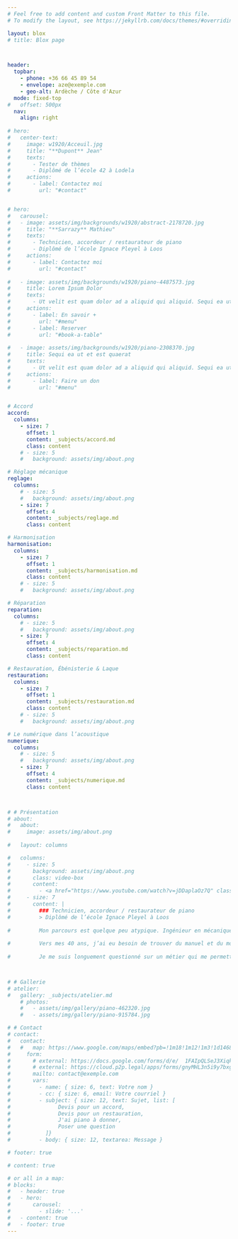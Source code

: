 ```yaml
---
# Feel free to add content and custom Front Matter to this file.
# To modify the layout, see https://jekyllrb.com/docs/themes/#overriding-theme-defaults

layout: blox
# title: Blox page 



header:
  topbar:
    - phone: +36 66 45 89 54
    - envelope: aze@exemple.com
    - geo-alt: Ardèche / Côte d'Azur
  mode: fixed-top
#   offset: 500px
  nav:
    align: right
  
# hero:
#   center-text:
#     image: w1920/Acceuil.jpg
#     title: "**Dupont** Jean"
#     texts:
#       - Tester de thèmes
#       - Diplômé de l’école 42 à Lodela
#     actions:
#       - label: Contactez moi
#         url: "#contact"  


# hero:
#   carousel:
#   - image: assets/img/backgrounds/w1920/abstract-2178720.jpg
#     title: "**Sarrazy** Mathieu"
#     texts:
#       - Technicien, accordeur / restaurateur de piano
#       - Diplômé de l’école Ignace Pleyel à Loos
#     actions:
#       - label: Contactez moi
#         url: "#contact"
  
#   - image: assets/img/backgrounds/w1920/piano-4487573.jpg
#     title: Lorem Ipsum Dolor
#     texts:
#       - Ut velit est quam dolor ad a aliquid qui aliquid. Sequi ea ut et est quaerat sequi nihil ut aliquam. Occaecati alias dolorem mollitia ut. Similique ea voluptatem. Esse doloremque accusamus repellendus deleniti vel. Minus et tempore modi architecto.
#     actions:
#       - label: En savoir +
#         url: "#menu"
#       - label: Reserver
#         url: "#book-a-table"
  
#   - image: assets/img/backgrounds/w1920/piano-2308370.jpg
#     title: Sequi ea ut et est quaerat
#     texts:
#       - Ut velit est quam dolor ad a aliquid qui aliquid. Sequi ea ut et est quaerat sequi nihil ut aliquam. Occaecati alias dolorem mollitia ut. Similique ea voluptatem. Esse doloremque accusamus repellendus deleniti vel. Minus et tempore modi architecto.
#     actions:
#       - label: Faire un don
#         url: "#menu"


# Accord
accord:
  columns:
    - size: 7
      offset: 1
      content: _subjects/accord.md
      class: content
    # - size: 5
    #   background: assets/img/about.png

# Réglage mécanique
reglage:
  columns:
    # - size: 5
    #   background: assets/img/about.png
    - size: 7
      offset: 4
      content: _subjects/reglage.md
      class: content

# Harmonisation
harmonisation:
  columns:
    - size: 7
      offset: 1
      content: _subjects/harmonisation.md
      class: content
    # - size: 5
    #   background: assets/img/about.png

# Réparation
reparation:
  columns:
    # - size: 5
    #   background: assets/img/about.png
    - size: 7
      offset: 4
      content: _subjects/reparation.md
      class: content

# Restauration, Ébénisterie & Laque
restauration:
  columns:
    - size: 7
      offset: 1
      content: _subjects/restauration.md
      class: content
    # - size: 5
    #   background: assets/img/about.png

# Le numérique dans l’acoustique
numerique:
  columns:
    # - size: 5
    #   background: assets/img/about.png
    - size: 7
      offset: 4
      content: _subjects/numerique.md
      class: content



# # Présentation
# about:
#   about:
#     image: assets/img/about.png
  
#   layout: columns

#   columns:
#     - size: 5
#       background: assets/img/about.png
#       class: video-box
#       content:
#         - <a href="https://www.youtube.com/watch?v=jDDaplaOz7Q" class="venobox play-btn mb-4" data-vbtype="video" data-autoplay="true"></a>
#     - size: 7
#       content: |
#         ### Technicien, accordeur / restaurateur de piano
#         > Diplômé de l’école Ignace Pleyel à Loos
        
#         Mon parcours est quelque peu atypique. Ingénieur en mécanique, j’ai conçu et élaboré des machines automatisées et robotisées pour de nombreux secteurs de l’industrie pendant plus de 15 ans.
        
#         Vers mes 40 ans, j’ai eu besoin de trouver du manuel et du mouvement dans ma profession tout en gardant de la technique et de l’intellectuel, de trouver de la proximité avec les gens, de me recentrer sur des valeurs plus simples et artisanales. Un travail plus humain et plus riche de sens.
        
#         Je me suis longuement questionné sur un métier qui me permettrait de faire le lien entre ma personnalité, ma créativité, mon besoin de rigueur, la technique et le manuel. Toutes ces réflexions m’ont amené à conclure que le métier d’accordeur restaurateur de piano en serait ma synthèse.



# # Gallerie
# atelier:
#   gallery: _subjects/atelier.md
    # photos:
    #   - assets/img/gallery/piano-462320.jpg
    #   - assets/img/gallery/piano-915784.jpg

# # Contact
# contact:
#   contact:
#   #   map: https://www.google.com/maps/embed?pb=!1m18!1m12!1m3!1d1468196.3362798623!2d4.  853396502545295!3d44.05091722310776!2m3!1f0!2f0!3f0!3m2!1i1024!2i768!4f13.  1!3m3!1m2!1s0x12b668198af953ad%3A0xb71690263d16d1a7!2sProvence-Alpes-C%C3%B4te%20d&#39;  Azur!5e0!3m2!1sfr!2sfr!4v1615932586366!5m2!1sfr!2sfr
#     form:
#       # external: https://docs.google.com/forms/d/e/  1FAIpQLSeJ3XiqkFkXNDCgGeC3CXIov9JMhvVMYz9THLpwqCYZkSOKwQ/viewform?embedded=true
#       # external: https://cloud.p2p.legal/apps/forms/gnyMHL3n5i9y7bxg
#       mailto: contact@exemple.com
#       vars:
#         - name: { size: 6, text: Votre nom }
#         - cc: { size: 6, email: Votre courriel }
#         - subject: { size: 12, text: Sujet, list: [
#               Devis pour un accord,
#               Devis pour un restauration,
#               J'ai piano à donner,
#               Poser une question
#           ]}
#         - body: { size: 12, textarea: Message }

# footer: true

# content: true

# or all in a map:
# blocks:
#   - header: true
#   - hero:
#       carousel:
#         - slide: '...'
#   - content: true
#   - footer: true
---
```



